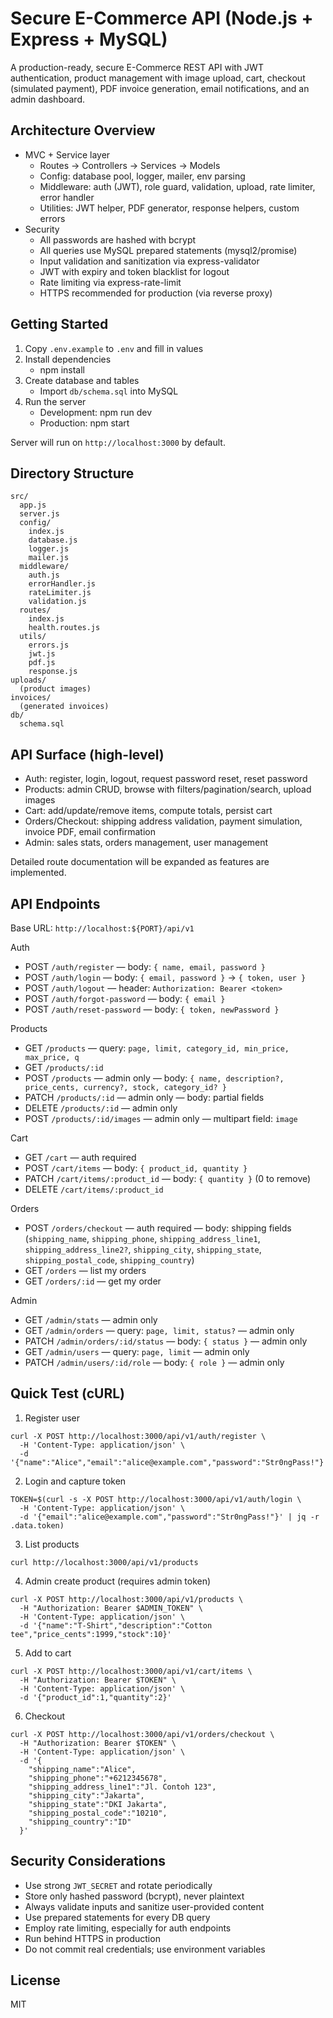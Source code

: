 # Secure E-Commerce API (Node.js + Express + MySQL)

A production-ready, secure E-Commerce REST API with JWT authentication, product management with image upload, cart, checkout (simulated payment), PDF invoice generation, email notifications, and an admin dashboard.

## Architecture Overview
- MVC + Service layer
  - Routes -> Controllers -> Services -> Models
  - Config: database pool, logger, mailer, env parsing
  - Middleware: auth (JWT), role guard, validation, upload, rate limiter, error handler
  - Utilities: JWT helper, PDF generator, response helpers, custom errors
- Security
  - All passwords are hashed with bcrypt
  - All queries use MySQL prepared statements (mysql2/promise)
  - Input validation and sanitization via express-validator
  - JWT with expiry and token blacklist for logout
  - Rate limiting via express-rate-limit
  - HTTPS recommended for production (via reverse proxy)

## Getting Started

1. Copy `.env.example` to `.env` and fill in values
2. Install dependencies
   - npm install
3. Create database and tables
   - Import `db/schema.sql` into MySQL
4. Run the server
   - Development: npm run dev
   - Production: npm start

Server will run on `http://localhost:3000` by default.

## Directory Structure
```
src/
  app.js
  server.js
  config/
    index.js
    database.js
    logger.js
    mailer.js
  middleware/
    auth.js
    errorHandler.js
    rateLimiter.js
    validation.js
  routes/
    index.js
    health.routes.js
  utils/
    errors.js
    jwt.js
    pdf.js
    response.js
uploads/
  (product images)
invoices/
  (generated invoices)
db/
  schema.sql
```

## API Surface (high-level)
- Auth: register, login, logout, request password reset, reset password
- Products: admin CRUD, browse with filters/pagination/search, upload images
- Cart: add/update/remove items, compute totals, persist cart
- Orders/Checkout: shipping address validation, payment simulation, invoice PDF, email confirmation
- Admin: sales stats, orders management, user management

Detailed route documentation will be expanded as features are implemented.

## API Endpoints

Base URL: `http://localhost:${PORT}/api/v1`

Auth
- POST `/auth/register` — body: `{ name, email, password }`
- POST `/auth/login` — body: `{ email, password }` → `{ token, user }`
- POST `/auth/logout` — header: `Authorization: Bearer <token>`
- POST `/auth/forgot-password` — body: `{ email }`
- POST `/auth/reset-password` — body: `{ token, newPassword }`

Products
- GET `/products` — query: `page, limit, category_id, min_price, max_price, q`
- GET `/products/:id`
- POST `/products` — admin only — body: `{ name, description?, price_cents, currency?, stock, category_id? }`
- PATCH `/products/:id` — admin only — body: partial fields
- DELETE `/products/:id` — admin only
- POST `/products/:id/images` — admin only — multipart field: `image`

Cart
- GET `/cart` — auth required
- POST `/cart/items` — body: `{ product_id, quantity }`
- PATCH `/cart/items/:product_id` — body: `{ quantity }` (0 to remove)
- DELETE `/cart/items/:product_id`

Orders
- POST `/orders/checkout` — auth required — body: shipping fields (`shipping_name`, `shipping_phone`, `shipping_address_line1`, `shipping_address_line2?`, `shipping_city`, `shipping_state`, `shipping_postal_code`, `shipping_country`)
- GET `/orders` — list my orders
- GET `/orders/:id` — get my order

Admin
- GET `/admin/stats` — admin only
- GET `/admin/orders` — query: `page, limit, status?` — admin only
- PATCH `/admin/orders/:id/status` — body: `{ status }` — admin only
- GET `/admin/users` — query: `page, limit` — admin only
- PATCH `/admin/users/:id/role` — body: `{ role }` — admin only

## Quick Test (cURL)

1. Register user
```
curl -X POST http://localhost:3000/api/v1/auth/register \
  -H 'Content-Type: application/json' \
  -d '{"name":"Alice","email":"alice@example.com","password":"Str0ngPass!"}'
```

2. Login and capture token
```
TOKEN=$(curl -s -X POST http://localhost:3000/api/v1/auth/login \
  -H 'Content-Type: application/json' \
  -d '{"email":"alice@example.com","password":"Str0ngPass!"}' | jq -r .data.token)
```

3. List products
```
curl http://localhost:3000/api/v1/products
```

4. Admin create product (requires admin token)
```
curl -X POST http://localhost:3000/api/v1/products \
  -H "Authorization: Bearer $ADMIN_TOKEN" \
  -H 'Content-Type: application/json' \
  -d '{"name":"T-Shirt","description":"Cotton tee","price_cents":1999,"stock":10}'
```

5. Add to cart
```
curl -X POST http://localhost:3000/api/v1/cart/items \
  -H "Authorization: Bearer $TOKEN" \
  -H 'Content-Type: application/json' \
  -d '{"product_id":1,"quantity":2}'
```

6. Checkout
```
curl -X POST http://localhost:3000/api/v1/orders/checkout \
  -H "Authorization: Bearer $TOKEN" \
  -H 'Content-Type: application/json' \
  -d '{
    "shipping_name":"Alice",
    "shipping_phone":"+6212345678",
    "shipping_address_line1":"Jl. Contoh 123",
    "shipping_city":"Jakarta",
    "shipping_state":"DKI Jakarta",
    "shipping_postal_code":"10210",
    "shipping_country":"ID"
  }'
```

## Security Considerations
- Use strong `JWT_SECRET` and rotate periodically
- Store only hashed password (bcrypt), never plaintext
- Always validate inputs and sanitize user-provided content
- Use prepared statements for every DB query
- Employ rate limiting, especially for auth endpoints
- Run behind HTTPS in production
- Do not commit real credentials; use environment variables

## License
MIT
